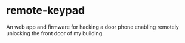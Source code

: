 # remote-keypad
An web app and firmware for hacking a door phone enabling remotely unlocking the front door of my building.
